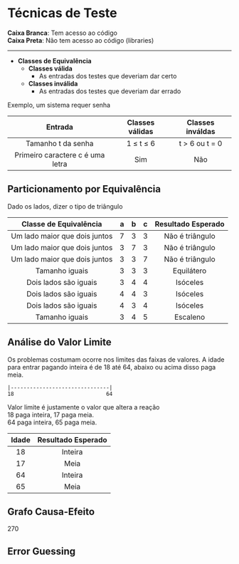 # Técnicas de Teste

**Caixa Branca**: Tem acesso ao código  
**Caixa Preta**: Não tem acesso ao código (libraries)  

---

* **Classes de Equivalência**
  * **Classes válida**
    * As entradas dos testes que deveriam dar certo
  * **Classes inválida**
    * As entradas dos testes que deveriam dar errado

Exemplo, um sistema requer senha  

| Entrada                          | Classes válidas   | Classes inváldas |
| :------------------------------: | :---------------: | :--------------: |
| Tamanho t da senha               | 1 ≤ t ≤ 6         | t > 6 ou t = 0   |
| Primeiro caractere c é uma letra | Sim               | Não              |

## Particionamento por Equivalência
Dado os lados, dizer o tipo de triângulo

| Classe de Equivalência        | a   | b   | c   | Resultado Esperado |
| :---------------------------: | :-: | :-: | :-: | :----------------: |
| Um lado maior que dois juntos | 7   | 3   | 3   | Não é triângulo    |
| Um lado maior que dois juntos | 3   | 7   | 3   | Não é triângulo    |
| Um lado maior que dois juntos | 3   | 3   | 7   | Não é triângulo    |
| Tamanho iguais                | 3   | 3   | 3   | Equilátero         |
| Dois lados são iguais         | 3   | 4   | 4   | Isóceles           |
| Dois lados são iguais         | 4   | 4   | 3   | Isóceles           |
| Dois lados são iguais         | 4   | 3   | 4   | Isóceles           |
| Tamanho iguais                | 3   | 4   | 5   | Escaleno           |

## Análise do Valor Limite
Os problemas costumam ocorre nos limites das faixas de valores.
A idade para entrar pagando inteira é de 18 até 64, abaixo ou acima disso paga meia.  

```
|-------------------------------|
18                             64
```
Valor limite é justamente o valor que altera a reação  
18 paga inteira, 17 paga meia.  
64 paga inteira, 65 paga meia.  

| Idade | Resultado Esperado |
| :---: | :----------------: |
| 18    | Inteira            |
| 17    | Meia               |
| 64    | Inteira            |
| 65    | Meia               |

## Grafo Causa-Efeito
270
## Error Guessing
